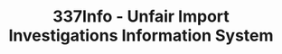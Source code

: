 ---
bigquery: https://console.cloud.google.com/bigquery?p=patents-public-data&d=usitc_investigations&page=dataset&project=sheets-management-319211
citation: US International Trade Commission 337Info Unfair Import Investigations Information
  System
contributors: US International Trade Comission
cost: None
description: US International Trade Commission 337Info Unfair Import Investigations
  Information System contains data on investigations done under Section 337. Section
  337 declares the infringement of certain statutory intellectual property rights
  and other forms of unfair competition in import trade to be unlawful practices.
  Most Section 337 investigations involve allegations of patent or registered trademark
  infringement.
documentation: FAQ and tutorial available on the site
last_edit: Mon, 04 Apr 2022 19:10:40 GMT
location: https://pubapps2.usitc.gov/337external/
maintained_by: US International Trade Comission
schema_fields: '[''teoIdIssueDate'', ''teoProceedingInvolved'', ''patentNumber'',
  ''markmanHearing'', ''aljAssigned'', ''lastUpdated'', ''teoIdDueDate'', ''publication_number'',
  ''id'', ''finalDetNoViolation'', ''invUnfairAct'', ''actualStartDateEvidHear'',
  ''trademarkNumbers'', ''investigationTermDate'', ''copyrightNumbers'', ''currentStatus'',
  ''finalDetViolation'', ''dateCreated'', ''finalIdOnViolationIssue'', ''endDateMarkmanHearing'',
  ''teoReliefGranted'', ''ouiiAttorney'', ''targetDate'', ''dateOfPublicationFrNotice'',
  ''ouiiParticipation'', ''investigationType'', ''gcAttorney'', ''complainant'', ''finalIdOnViolationDue'',
  ''actualEndDateEvidHear'', ''respondent'', ''currentActiveALJ'', ''htsNumbers'',
  ''issueDateOtherNonFinal'', ''scheduledStartDateEvidHear'', ''title'', ''startDateMarkmanHearing'',
  ''cafcAppeals'', ''scheduledEndDateEvidHear'', ''investigationNo'', ''reportingRequirements'',
  ''patentNumbers'', ''dateComplaintFiled'', ''docketNo'', ''internalRemand'']'
shortname: unfair_import_investigations
tags:
- import
- legal
- trade
timeframe: 2008-2021 (prior to 2008 downloadable as a JSON file)
title: 337Info - Unfair Import Investigations Information System
uuid: 2721f5ec-e599-4890-9265-9706719fc71e
---